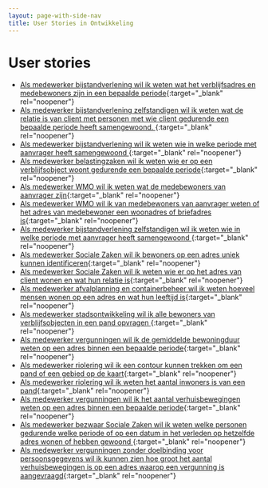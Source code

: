 ```yaml
---
layout: page-with-side-nav
title: User Stories in Ontwikkeling
---
```


# User stories

- [Als medewerker bijstandverlening wil ik weten wat het verblijfsadres en medebewoners zijn in een bepaalde periode](https://github.com/VNG-Realisatie/Haal-Centraal-BRP-bewoning/issues/85){:target="_blank" rel="noopener"}
- [Als medewerker bijstandverlening zelfstandigen wil ik weten wat de relatie is van client met personen met wie client gedurende een bepaalde periode heeft samengewoond. ](https://github.com/VNG-Realisatie/Haal-Centraal-BRP-bewoning/issues/84){:target="_blank" rel="noopener"}
- [Als medewerker bijstandverlening wil ik weten wie in welke periode met aanvrager heeft samengewoond ](https://github.com/VNG-Realisatie/Haal-Centraal-BRP-bewoning/issues/75){:target="_blank" rel="noopener"}
- [Als medewerker belastingzaken wil ik weten wie er op een verblijfsobject woont gedurende een bepaalde periode](https://github.com/VNG-Realisatie/Haal-Centraal-BRP-bewoning/issues/40){:target="_blank" rel="noopener"}
- [Als medewerker WMO wil ik weten wat de medebewoners van aanvrager zijn](https://github.com/VNG-Realisatie/Haal-Centraal-BRP-bewoning/issues/27){:target="_blank" rel="noopener"}
- [Als medewerker WMO wil ik van medebewoners van aanvrager weten of het adres van medebewoner een woonadres of briefadres is](https://github.com/VNG-Realisatie/Haal-Centraal-BRP-bewoning/issues/26){:target="_blank" rel="noopener"}
- [Als medewerker bijstandverlening zelfstandigen wil ik weten wie in welke periode met aanvrager heeft samengewoond ](https://github.com/VNG-Realisatie/Haal-Centraal-BRP-bewoning/issues/38){:target="_blank" rel="noopener"}
- [Als medewerker Sociale Zaken wil ik bewoners op een adres uniek kunnen identificeren](https://github.com/VNG-Realisatie/Haal-Centraal-BRP-bewoning/issues/46){:target="_blank" rel="noopener"}
- [Als medewerker Sociale Zaken wil ik weten wie er op het adres van client wonen en wat hun relatie is](https://github.com/VNG-Realisatie/Haal-Centraal-BRP-bewoning/issues/31){:target="_blank" rel="noopener"}
- [Als medewerker afvalplanning en containerbeheer wil ik weten hoeveel mensen wonen op een adres en wat hun leeftijd is](https://github.com/VNG-Realisatie/Haal-Centraal-BRP-bewoning/issues/47){:target="_blank" rel="noopener"}
- [Als medewerker stadsontwikkeling wil ik alle bewoners van verblijfsobjecten in een pand opvragen ](https://github.com/VNG-Realisatie/Haal-Centraal-BRP-bewoning/issues/35){:target="_blank" rel="noopener"}
- [Als medewerker vergunningen wil ik de gemiddelde bewoningduur weten op een adres binnen een bepaalde periode](https://github.com/VNG-Realisatie/Haal-Centraal-BRP-bewoning/issues/64){:target="_blank" rel="noopener"}
- [Als medewerker riolering wil ik een contour kunnen trekken om een pand of een gebied op de kaart](https://github.com/VNG-Realisatie/Haal-Centraal-BRP-bewoning/issues/36){:target="_blank" rel="noopener"}
- [Als medewerker riolering wil ik weten het aantal inwoners is van een pand](https://github.com/VNG-Realisatie/Haal-Centraal-BRP-bewoning/issues/71){:target="_blank" rel="noopener"}
- [Als medewerker vergunningen wil ik het aantal verhuisbewegingen weten op een adres binnen een bepaalde periode](https://github.com/VNG-Realisatie/Haal-Centraal-BRP-bewoning/issues/72){:target="_blank" rel="noopener"}
- [Als medewerker bezwaar Sociale Zaken wil ik weten welke personen gedurende welke periode of op een datum in het verleden op hetzelfde adres wonen of hebben gewoond  ](https://github.com/VNG-Realisatie/Haal-Centraal-BRP-bewoning/issues/73){:target="_blank" rel="noopener"}
- [Als medewerker vergunningen zonder doelbinding voor persoonsgegevens wil ik kunnen zien hoe groot het aantal verhuisbewegingen is op een adres waarop een vergunning is aangevraagd](https://github.com/VNG-Realisatie/Haal-Centraal-BRP-bewoning/issues/74){:target="_blank" rel="noopener"}

